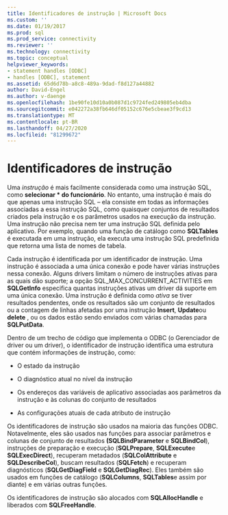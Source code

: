 ```yaml
---
title: Identificadores de instrução | Microsoft Docs
ms.custom: ''
ms.date: 01/19/2017
ms.prod: sql
ms.prod_service: connectivity
ms.reviewer: ''
ms.technology: connectivity
ms.topic: conceptual
helpviewer_keywords:
- statement handles [ODBC]
- handles [ODBC], statement
ms.assetid: 65d6d78b-a8c8-489a-9dad-f8d127a44882
author: David-Engel
ms.author: v-daenge
ms.openlocfilehash: 1be90fe10d10a0b087d1c9724fed249805eb4dba
ms.sourcegitcommit: e042272a38fb646df05152c676e5cbeae3f9cd13
ms.translationtype: MT
ms.contentlocale: pt-BR
ms.lasthandoff: 04/27/2020
ms.locfileid: "81299672"
---
```

# <a name="statement-handles"></a>Identificadores de instrução
Uma *instrução* é mais facilmente considerada como uma instrução SQL, como **selecionar \* do funcionário**. No entanto, uma instrução é mais do que apenas uma instrução SQL – ela consiste em todas as informações associadas a essa instrução SQL, como quaisquer conjuntos de resultados criados pela instrução e os parâmetros usados na execução da instrução. Uma instrução não precisa nem ter uma instrução SQL definida pelo aplicativo. Por exemplo, quando uma função de catálogo como **SQLTables** é executada em uma instrução, ela executa uma instrução SQL predefinida que retorna uma lista de nomes de tabela.  
  
 Cada instrução é identificada por um identificador de instrução. Uma instrução é associada a uma única conexão e pode haver várias instruções nessa conexão. Alguns drivers limitam o número de instruções ativas para as quais dão suporte; a opção SQL_MAX_CONCURRENT_ACTIVITIES em **SQLGetInfo** especifica quantas instruções ativas um driver dá suporte em uma única conexão. Uma instrução é definida como *ativa* se tiver resultados pendentes, onde os resultados são um conjunto de resultados ou a contagem de linhas afetadas por uma instrução **Insert**, **Update**ou **delete** , ou os dados estão sendo enviados com várias chamadas para **SQLPutData**.  
  
 Dentro de um trecho de código que implementa o ODBC (o Gerenciador de driver ou um driver), o identificador de instrução identifica uma estrutura que contém informações de instrução, como:  
  
-   O estado da instrução  
  
-   O diagnóstico atual no nível da instrução  
  
-   Os endereços das variáveis de aplicativo associadas aos parâmetros da instrução e às colunas do conjunto de resultados  
  
-   As configurações atuais de cada atributo de instrução  
  
 Os identificadores de instrução são usados na maioria das funções ODBC. Notavelmente, eles são usados nas funções para associar parâmetros e colunas de conjunto de resultados **(SQLBindParameter** e **SQLBindCol**), instruções de preparação e execução (**SQLPrepare**, **SQLExecute**e **SQLExecDirect**), recuperam metadados (**SQLColAttribute** e **SQLDescribeCol**), buscam resultados (**SQLFetch**) e recuperam diagnósticos (**SQLGetDiagField** e **SQLGetDiagRec**). Eles também são usados em funções de catálogo (**SQLColumns**, **SQLTables**e assim por diante) e em várias outras funções.  
  
 Os identificadores de instrução são alocados com **SQLAllocHandle** e liberados com **SQLFreeHandle**.
